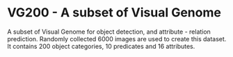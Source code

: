 # VG200 - A subset of Visual Genome

A subset of Visual Genome for object detection, and attribute - relation prediction. Randomly collected 6000 images are used to create this dataset. It contains 200 object categories, 10 predicates and 16 attributes. 
